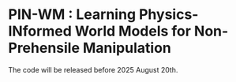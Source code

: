 # PIN-WM : Learning Physics-INformed World Models for Non-Prehensile Manipulation
The code will be released before 2025 August 20th.
